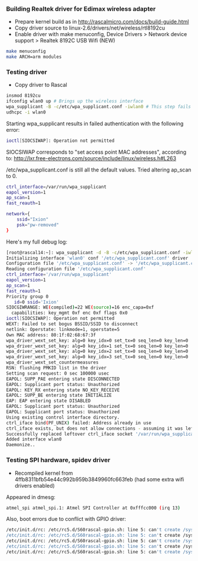### Building Realtek driver for Edimax wireless adapter ###

* Prepare kernel build as in http://rascalmicro.com/docs/build-guide.html
* Copy driver source to linux-2.6/drivers/net/wireless/rtl8192cu
* Enable driver with make menuconfig, Device Drivers > Network device support > Realtek 8192C USB Wifi (NEW)

```bash
make menuconfig
make ARCH=arm modules
```
### Testing driver ###

* Copy driver to Rascal

```bash
insmod 8192cu
ifconfig wlan0 up # Brings up the wireless interface
wpa_supplicant -B -c/etc/wpa_supplicant.conf -iwlan0 # This step fails
udhcpc -i wlan0
```

Starting wpa_supplicant results in failed authentication with the following error:
```bash
ioctl[SIOCSIWAP]: Operation not permitted
```

SIOCSIWAP corresponds to "set access point MAC addresses", according to: http://lxr.free-electrons.com/source/include/linux/wireless.h#L263

/etc/wpa_supplicant.conf is still all the default values. Tried altering ap_scan to 0.

```bash
ctrl_interface=/var/run/wpa_supplicant
eapol_version=1
ap_scan=1
fast_reauth=1

network={
    ssid="Ixion"
    psk="pw-removed"
}
```

Here's my full debug log:

```bash
[root@rascal14:~]: wpa_supplicant -d -B -c/etc/wpa_supplicant.conf -iwlan0
Initializing interface 'wlan0' conf '/etc/wpa_supplicant.conf' driver 'default' ctrl_interface 'N/A' bridge 'N/A'
Configuration file '/etc/wpa_supplicant.conf' -> '/etc/wpa_supplicant.conf'
Reading configuration file '/etc/wpa_supplicant.conf'
ctrl_interface='/var/run/wpa_supplicant'
eapol_version=1
ap_scan=1
fast_reauth=1
Priority group 0
   id=0 ssid='Ixion'
SIOCGIWRANGE: WE(compiled)=22 WE(source)=16 enc_capa=0xf
  capabilities: key_mgmt 0xf enc 0xf flags 0x0
ioctl[SIOCSIWAP]: Operation not permitted
WEXT: Failed to set bogus BSSID/SSID to disconnect
netlink: Operstate: linkmode=1, operstate=5
Own MAC address: 80:1f:02:68:67:3f
wpa_driver_wext_set_key: alg=0 key_idx=0 set_tx=0 seq_len=0 key_len=0
wpa_driver_wext_set_key: alg=0 key_idx=1 set_tx=0 seq_len=0 key_len=0
wpa_driver_wext_set_key: alg=0 key_idx=2 set_tx=0 seq_len=0 key_len=0
wpa_driver_wext_set_key: alg=0 key_idx=3 set_tx=0 seq_len=0 key_len=0
wpa_driver_wext_set_countermeasures
RSN: flushing PMKID list in the driver
Setting scan request: 0 sec 100000 usec
EAPOL: SUPP_PAE entering state DISCONNECTED
EAPOL: Supplicant port status: Unauthorized
EAPOL: KEY_RX entering state NO_KEY_RECEIVE
EAPOL: SUPP_BE entering state INITIALIZE
EAP: EAP entering state DISABLED
EAPOL: Supplicant port status: Unauthorized
EAPOL: Supplicant port status: Unauthorized
Using existing control interface directory.
ctrl_iface bind(PF_UNIX) failed: Address already in use
ctrl_iface exists, but does not allow connections - assuming it was leftover from forced program termination
Successfully replaced leftover ctrl_iface socket '/var/run/wpa_supplicant/wlan0'
Added interface wlan0
Daemonize..
```

### Testing SPI hardware, spidev driver ###

* Recompiled kernel from 4ffb8311bfb54e44c992b959b3849960fc663feb (had some extra wifi drivers enabled)

Appeared in dmesg:

```bash
atmel_spi atmel_spi.1: Atmel SPI Controller at 0xfffcc000 (irq 13)
```

Also, boot errors due to conflict with GPIO driver:

```bash
/etc/init.d/rc: /etc/rc5.d/S60rascal-gpio.sh: line 5: can't create /sys/class/gpio/gpio55/direction: nonexistent directory
/etc/init.d/rc: /etc/rc5.d/S60rascal-gpio.sh: line 5: can't create /sys/class/gpio/gpio56/direction: nonexistent directory
/etc/init.d/rc: /etc/rc5.d/S60rascal-gpio.sh: line 5: can't create /sys/class/gpio/gpio67/direction: nonexistent directory
/etc/init.d/rc: /etc/rc5.d/S60rascal-gpio.sh: line 5: can't create /sys/class/gpio/gpio100/direction: nonexistent directory
/etc/init.d/rc: /etc/rc5.d/S60rascal-gpio.sh: line 5: can't create /sys/class/gpio/gpio101/direction: nonexistent directory
```
